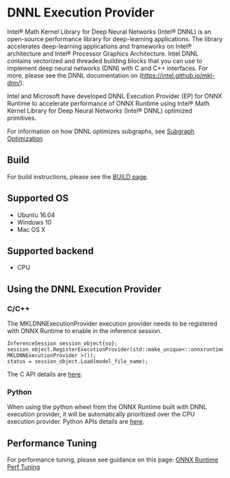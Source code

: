 # DNNL Execution Provider

Intel® Math Kernel Library for Deep Neural Networks (Intel® DNNL) is an open-source performance library for deep-learning applications. The library accelerates deep-learning applications and frameworks on Intel® architecture and Intel® Processor Graphics Architecture. Intel DNNL contains vectorized and threaded building blocks that you can use to implement deep neural networks (DNN) with C and C++ interfaces. For more, please see the DNNL documentation on (https://intel.github.io/mkl-dnn/).

Intel and Microsoft have developed DNNL Execution Provider (EP) for ONNX Runtime to accelerate performance of ONNX Runtime using Intel® Math Kernel Library for Deep Neural Networks (Intel® DNNL) optimized primitives.

For information on how DNNL optimizes subgraphs, see [Subgraph Optimization](./DNNL-Subgraphs.md)

## Build
For build instructions, please see the [BUILD page](../../BUILD.md#mkldnn-and-mklml).

## Supported OS
* Ubuntu 16.04
* Windows 10 
* Mac OS X

## Supported backend
*	CPU

## Using the DNNL Execution Provider
### C/C++
The MKLDNNExecutionProvider execution provider needs to be registered with ONNX Runtime to enable in the inference session.
```
InferenceSession session_object{so};
session_object.RegisterExecutionProvider(std::make_unique<::onnxruntime:: MKLDNNExecutionProvider >());
status = session_object.Load(model_file_name);
```
The C API details are [here](../C_API.md#c-api).

### Python
When using the python wheel from the ONNX Runtime built with DNNL execution provider, it will be automatically prioritized over the CPU execution provider. Python APIs details are [here](https://aka.ms/onnxruntime-python).

## Performance Tuning
For performance tuning, please see guidance on this page: [ONNX Runtime Perf Tuning](../ONNX_Runtime_Perf_Tuning.md)
